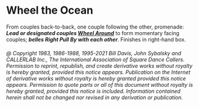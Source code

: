 
# Wheel the Ocean

From couples back-to-back, one couple following the other, promenade:
***Lead or designated couples [Wheel Around](../b2/wheel_around.md)***
to form momentary facing couples;
***belles Right Pull By with each other***. Finishes in right-hand box.

###### @ Copyright 1983, 1986-1988, 1995-2021 Bill Davis, John Sybalsky and CALLERLAB Inc., The International Association of Square Dance Callers. Permission to reprint, republish, and create derivative works without royalty is hereby granted, provided this notice appears. Publication on the Internet of derivative works without royalty is hereby granted provided this notice appears. Permission to quote parts or all of this document without royalty is hereby granted, provided this notice is included. Information contained herein shall not be changed nor revised in any derivation or publication.
